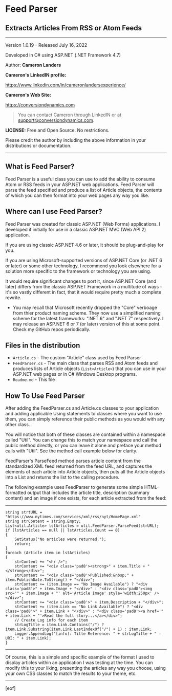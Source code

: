 
# Feed Parser   
## Extracts Articles From RSS or Atom Feeds 
--------------------------------------------------------------
Version 1.0.19 - Released July 16, 2022

Developed in C# using ASP.NET (.NET Framework 4.7)

Author: **Cameron Landers**

__Cameron's LinkedIN profile:__ 

https://www.linkedin.com/in/cameronlandersexperience/
 
__Cameron's Web Site:__

https://conversiondynamics.com

>You can contact Cameron through LinkedIN or at support@conversiondynamics.com.

__LICENSE:__ Free and Open Source. No restrictions. 

Please credit the author by including the above information in your distributions or documentation.

--------------------------------------------------------------
  
## What is Feed Parser?
Feed Parser is a useful class you can use to add the ability to consume Atom or RSS feeds in your ASP.NET web applications. Feed Parser will parse the feed specified and produce a list of Article objects, the contents of which you can then format into your web pages any way you like.  

## Where can I use Feed Parser?

Feed Parser was created for classic ASP.NET (Web Forms) applications. I developed it initially for use in a classic ASP.NET MVC (Web API 2) application. 

If you are using classic ASP.NET 4.6 or later, it should be plug-and-play for you. 

If you are using Microsoft-supported versions of ASP.NET Core (or .NET 6 or later) or some other technology, I recommend you look elsewhere for a solution more specific to the framework or technology you are using. 

It would require significant changes to port it, since ASP.NET Core (and later) differs from the classic ASP.NET Framework in a multitude of ways - it's so vastly different in fact, that it would require pretty much a complete rewrite. 

- You may recall that Microsoft recently dropped the "Core" verboage from thier product naming scheme. They now use a simplified naming scheme for the latest frameworks: ".NET 6" and ".NET 7" respectively. I may release an ASP.NET 6 or 7 (or later) version of this at some point. Check my GitHub repos periodically.

## Files in the distribution 
- `Article.cs` - The custom "Article" class used by Feed Parser
- `FeedParser.cs` - The main class that parses RSS and Atom feeds and produces lists of Article objects (`List<Article>`) that you can use in your ASP.NET web pages or in C# Windows Desktop programs. 
- `Readme.md` - This file
 
## How To Use Feed Parser

After adding the FeedParser.cs and Article.cs classes to your application and adding applicable Using statements to classes where you want to use them, you can simply reference their public methods as you would with any other class.

You will notice that both of these classes are contained within a namespace called "Util". You can change this to match your namespace and call the public method directly, or you can leave it alone and preface your method calls with "Util". See the method call example below for clarity.

FeedParser's ParseFeed method parses article content from the standardized XML feed returned from the feed URL, and captures the elements of each article into Article objects, then puts all the Article objects into a List<T> and returns the list to the calling procedure. 

The following example uses FeedParser to generate some simple HTML-formatted output that includes the article title, description (summary content) and an image if one exists, for each article extracted from the feed:

--------------------------------------------------------------

    string strtURL = "https://www.nytimes.com/services/xml/rss/nyt/HomePage.xml" 
    string strContent = string.Empty;
    List<util.Article> lstArticles = util.FeedParser.ParseFeed(strURL);
    if (lstArticles == null || lstArticles.Count == 0)
    {
        SetStatus("No articles were returned.");
        return;
    }
    foreach (Article item in lstArticles)
    {
        strContent += "<hr />";
        strContent += "<div class='pad8'><strong>" + item.Title + "</strong></div>";
        strContent += "<div class='pad8'>Published:&nbsp;" + item.PublishDate.ToString() + "</div>";
        strContent += (item.Image == "No Image Available") ? "<div class='pad8'>" + item.Image + "</div>" : "<div class='pad8'><img src='" + item.Image + "' alt='Article Image' style='width:250px' /></div>";
        strContent += "<div class='pad8'>" + item.Description + "</div>";
        strContent += (item.Link == "No Link Available") ? "<div class='pad8'>" + item.Link + "</div>" : "<div class='pad8'><a href='" + item.Link + "'>Read the full story...</a></div>";
        // Create Log info for each item
        strLogTitle = item.Link.Contains("/") ? item.Link.Substring(item.Link.LastIndexOf("/") + 1) : item.Link;
        Logger.AppendLog("[info]: Title Reference: " + strLogTitle + " - URI: " + item.Link);
    }

--------------------------------------------------------------

Of course, this is a simple and specific example of the format I used to display articles within an application I was testing at the time. You can modify this to your liking, presenting the articles any way you choose, using your own CSS classes to match the results to your theme, etc. 

--------------------------------------------------------------

[eof]  

  